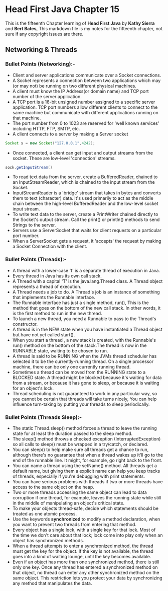 Head First Java Chapter 15
=
This is the fifteenth Chapter learning of **Head First Java** by **Kathy Sierra** and **Bert Bates**, 
This markdown file is my notes for the fifteenth chapter, not sure if any copyright issues are there.

Networking & Threads
-

### Bullet Points (Networking):-
* Client and server applications communicate over a Socket connections.
* A Socket represents a connection between two applications which may (or may not) be running on two different physical machines.
* A client must know the IP Address(or domain name) and TCP port number of the server application.
* A TCP port is a 16-bit unsigned number assigned to a specific server application. TCP port numbers allow different clients to connect to the same machine but communicate with different applications running on that machine.
* The port number from 0 to 1023 are reserved for 'well known services' including HTTP, FTP, SMTP, etc.
* A client connects to a server by making a Server socket

````java
Socket s = new Socket("127.0.0.1",4242);
````

* Once connected, a client can get input and output streams from the socket. These are low-level 'connection' streams.

````java
sock.getInputStream()
````

* To read text data from the server, create a BufferedReader, chained to an InputStreamReader, which is chained to the input stream from the Socket.
* InputStreamReader is a 'bridge' stream that takes in bytes and converts them to text (character) data. It's used primarily to act as the middle chain between the high-level BufferedReader and the low-level socket input stream.
* To write text data to the server, create a PrintWriter chained directly to the Socket's output stream. Call the print() or println() methods to send Strings to the server.
* Servers use a ServerSocket that waits for client requests on a particular port number.
* When a ServerSocket gets a request, it 'accepts' the request by making a Socket Connection with the client.

### Bullet Points (Threads):-
* A thread with a lower-case 't' is a separate thread of execution in Java.
* Every thread in Java has its own call stack.
* A Thread with a capital 'T' is the java.lang.Thread class. A Thread object represents a thread of execution.
* A Thread needs a job to do. A Thread's job is an instance of something that implements the Runnable interface.
* The Runnable interface has just a single method, run(), This is the method that goes on the bottom of the new call stack. In other words, it is the first method to run in the new thread.
* To launch a new thread, you need a Runnable to pass to the Thread's constructor.
* A thread is in the NEW state when you have instantiated a Thread object but have not yet called start().
* When you start a thread , a new stack is created, with the Runnable's run() method on the bottom of the stack.The thread is now in the RUNNABLE state, waiting to be chosen to run.
* A thread is said to be RUNNING when the JVMs thread scheduler has selected it to be the currently-running thread. On a single processor machine, there can be only one currently running thread.
* Sometimes a thread can be moved from the RUNNING state to a BLOCKED state. A thread might be blocked because it's waiting for data from a stream, or because it has gone to sleep, or because it is waiting for an object's lock.
* Thread scheduling is not guaranteed to work in any particular way, so you cannot be certain that threads will take turns nicely, You can help influence turn-taking by putting your threads to sleep periodically.

### Bullet Points (Threads Sleep):-
* The static Thread.sleep() method forces a thread to leave the running state for at least the duration passed to the sleep method.
* The sleep() method throws a checked exception (InterruptedException) so all calls to sleep() must be wrapped in a try/catch, or declared.
* You can sleep() to help make sure all threads get a chance to run, although there's no guarantee that when a thread wakes up it'll go to the end of the runnable line. It might, for example, go right back to the front.
* You can name a thread using the setName() method. All threads get a default name, but giving them a explicit name can help you keep tracks of threads, especially if you're debugging with print statements.
* You can have serious problems with threads if two or more threads have access to the same object on the heap.
* Two or more threads accessing the same object can lead to data corruption if one thread, for example, leaves the running state while still in the middle of manipulating an object's critical state.
* To make your objects thread-safe, decide which statements should be treated as one atomic process.
* Use the keywords **synchronized** to modify a method declaration, when you want to prevent two threads from entering that method.
* Every object has a single lock, with a single key for that lock. Most of the time we don't care about that lock; lock come into play only when an object has synchronized methods.
* When a thread attempts to enter a synchronized method, the thread must get the key for the object. If the key is not available, the thread goes into a kind of waiting lounge, until the key becomes available.
* Even if an object has more than one synchronized method, there is still only one key. Once any thread has entered a synchronized method on that object, no thread can enter any other synchronized method on the same object. This restriction lets you protect your data by synchronizing any method that manipulates the data.
